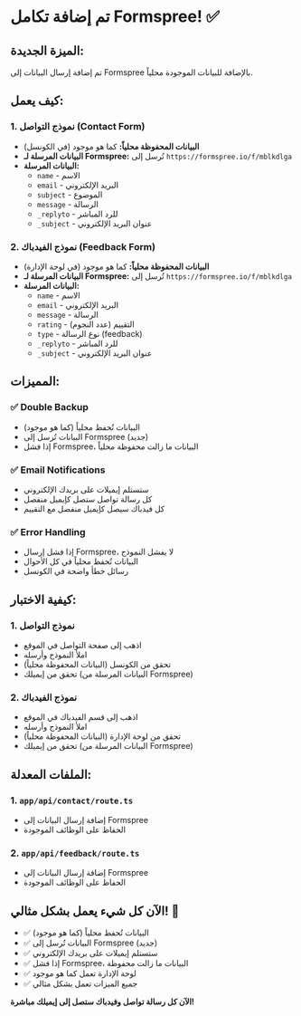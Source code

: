 # تم إضافة تكامل Formspree! ✅

## الميزة الجديدة:
تم إضافة إرسال البيانات إلى Formspree بالإضافة للبيانات الموجودة محلياً.

## كيف يعمل:

### 1. نموذج التواصل (Contact Form)
- **البيانات المحفوظة محلياً:** كما هو موجود (في الكونسل)
- **البيانات المرسلة لـ Formspree:** تُرسل إلى `https://formspree.io/f/mblkdlga`
- **البيانات المرسلة:**
  - `name` - الاسم
  - `email` - البريد الإلكتروني
  - `subject` - الموضوع
  - `message` - الرسالة
  - `_replyto` - للرد المباشر
  - `_subject` - عنوان البريد الإلكتروني

### 2. نموذج الفيدباك (Feedback Form)
- **البيانات المحفوظة محلياً:** كما هو موجود (في لوحة الإدارة)
- **البيانات المرسلة لـ Formspree:** تُرسل إلى `https://formspree.io/f/mblkdlga`
- **البيانات المرسلة:**
  - `name` - الاسم
  - `email` - البريد الإلكتروني
  - `message` - الرسالة
  - `rating` - التقييم (عدد النجوم)
  - `type` - نوع الرسالة (feedback)
  - `_replyto` - للرد المباشر
  - `_subject` - عنوان البريد الإلكتروني

## المميزات:

### ✅ Double Backup
- البيانات تُحفظ محلياً (كما هو موجود)
- البيانات تُرسل إلى Formspree (جديد)
- إذا فشل Formspree، البيانات ما زالت محفوظة محلياً

### ✅ Email Notifications
- ستستلم إيميلات على بريدك الإلكتروني
- كل رسالة تواصل ستصل كإيميل منفصل
- كل فيدباك سيصل كإيميل منفصل مع التقييم

### ✅ Error Handling
- إذا فشل إرسال Formspree، لا يفشل النموذج
- البيانات تُحفظ محلياً في كل الأحوال
- رسائل خطأ واضحة في الكونسل

## كيفية الاختبار:

### 1. نموذج التواصل
- اذهب إلى صفحة التواصل في الموقع
- املأ النموذج وأرسله
- تحقق من الكونسل (البيانات المحفوظة محلياً)
- تحقق من إيميلك (البيانات المرسلة من Formspree)

### 2. نموذج الفيدباك
- اذهب إلى قسم الفيدباك في الموقع
- املأ النموذج وأرسله
- تحقق من لوحة الإدارة (البيانات المحفوظة محلياً)
- تحقق من إيميلك (البيانات المرسلة من Formspree)

## الملفات المعدلة:

### 1. `app/api/contact/route.ts`
- إضافة إرسال البيانات إلى Formspree
- الحفاظ على الوظائف الموجودة

### 2. `app/api/feedback/route.ts`
- إضافة إرسال البيانات إلى Formspree
- الحفاظ على الوظائف الموجودة

## الآن كل شيء يعمل بشكل مثالي! 🎉

- ✅ البيانات تُحفظ محلياً (كما هو موجود)
- ✅ البيانات تُرسل إلى Formspree (جديد)
- ✅ ستستلم إيميلات على بريدك الإلكتروني
- ✅ إذا فشل Formspree، البيانات ما زالت محفوظة
- ✅ لوحة الإدارة تعمل كما هو موجود
- ✅ جميع الميزات تعمل بشكل مثالي

**الآن كل رسالة تواصل وفيدباك ستصل إلى إيميلك مباشرة!**
